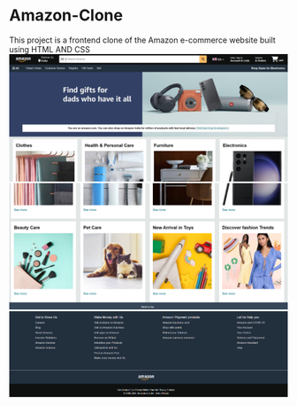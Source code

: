 # Amazon-Clone
This project is a frontend clone of the Amazon e-commerce website built using HTML AND CSS
<br>
![Project Screenshot](proj1.png)
![Project Screenshot](proj2.png)
![Project Screenshot](proj4.png)


